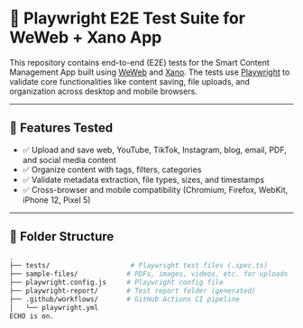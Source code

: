 # 🧪 Playwright E2E Test Suite for WeWeb + Xano App

This repository contains end-to-end (E2E) tests for the Smart Content Management App built using [WeWeb](https://www.weweb.io/) and [Xano](https://www.xano.com/). The tests use [Playwright](https://playwright.dev/) to validate core functionalities like content saving, file uploads, and organization across desktop and mobile browsers.

---

## 🚀 Features Tested

- ✅ Upload and save web, YouTube, TikTok, Instagram, blog, email, PDF, and social media content
- ✅ Organize content with tags, filters, categories
- ✅ Validate metadata extraction, file types, sizes, and timestamps
- ✅ Cross-browser and mobile compatibility (Chromium, Firefox, WebKit, iPhone 12, Pixel 5)

---

## 📁 Folder Structure

```bash
.
├── tests/                    # Playwright test files (.spec.ts)
├── sample-files/            # PDFs, images, videos, etc. for uploads
├── playwright.config.js     # Playwright config file
├── playwright-report/       # Test report folder (generated)
├── .github/workflows/       # GitHub Actions CI pipeline
│   └── playwright.yml
ECHO is on.
